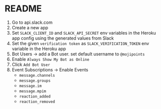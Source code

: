 # README

1. Go to api.slack.com
1. Create a new app
1. Set `SLACK_CLIENT_ID` and `SLACK_API_SECRET` env variables in the Heroku app config using the generated values from Slack
1. Set the given `verification token` as `SLACK_VERIFICATION_TOKEN` env variable in the Heroku app
1. Bot Users -> add a Bot user. set default username to `@mojipoints`
1. Enable `Always Show My Bot as Online`
1. Click `Add Bot User`
1. Event Subscriptions -> Enable Events
    * `message.channels`
    * `message.groups`
    * `message.im`
    * `message.mpim`
    * `reaction_added`
    * `reaction_removed`